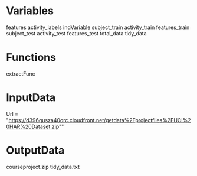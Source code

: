 Variables
=============
features 
activity_labels 
indVariable 
subject_train
activity_train
features_train
subject_test
activity_test
features_test
total_data
tidy_data

Functions
============
extractFunc


InputData
============
Url = "https://d396qusza40orc.cloudfront.net/getdata%2Fprojectfiles%2FUCI%20HAR%20Dataset.zip"" 

OutputData
============
courseproject.zip
tidy_data.txt
















